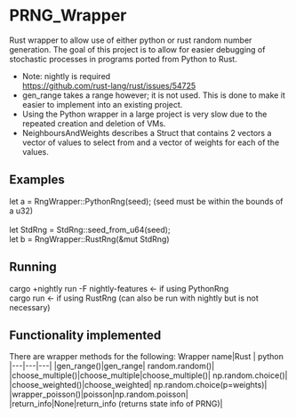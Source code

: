 # PRNG_Wrapper
Rust wrapper to allow use of either python or rust random number generation. The goal of this project is to allow for easier debugging of stochastic processes in programs ported from Python to Rust.
- Note: nightly is required </br>
  https://github.com/rust-lang/rust/issues/54725 </br>
- gen_range takes a range however; it is not used. This is done to make it easier to implement into an existing project. </br>
- Using the Python wrapper in a large project is very slow due to the repeated creation and deletion of VMs. </br>
- NeighboursAndWeights describes a Struct that contains 2 vectors a vector of values to select from and a vector of weights for each of the values. </br>
## Examples
let a = RngWrapper::PythonRng(seed); (seed must be within the bounds of a u32)</br></br>
let StdRng = StdRng::seed_from_u64(seed);</br>
let b = RngWrapper::RustRng(&mut StdRng)
## Running
cargo +nightly run -F nightly-features <- if using PythonRng </br>
cargo run <- if using RustRng (can also be run with nightly but is not necessary)
## Functionality implemented
There are wrapper methods for the following:
Wrapper name|Rust | python
|---|---|---|
|gen_range()|gen_range| random.random()|
|choose_multiple()|choose_multiple|choose_multiple()| np.random.choice()|
|choose_weighted()|choose_weighted| np.random.choice(p=weights)|
|wrapper_poisson()|poisson|np.random.poisson|
|return_info|None|return_info (returns state info of PRNG)|

